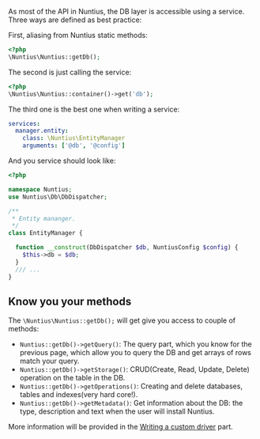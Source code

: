 As most of the API in Nuntius, the DB layer is accessible using a service. Three
ways are defined as best practice:

First, aliasing from Nuntius static methods:
```php
<?php
\Nuntius\Nuntius::getDb();
```

The second is just calling the service:
```php
<?php
\Nuntius\Nuntius::container()->get('db');
```

The third one is the best one when writing a service:

```yml
services:
  manager.entity:
    class: \Nuntius\EntityManager
    arguments: ['@db', '@config']
```

And you service should look like:

```php
<?php

namespace Nuntius;
use Nuntius\Db\DbDispatcher;

/**
 * Entity mananger.
 */
class EntityManager {

  function __construct(DbDispatcher $db, NuntiusConfig $config) {
    $this->db = $db;
  }
  /// ...
}
```

## Know you your methods

The `\Nuntius\Nuntius::getDb();` will get give you access to couple of methods:

* `Nuntius::getDb()->getQuery()`: The query part, which you know for the previous page, which allow
you to query the DB and get arrays of rows match your query.
* `Nuntius::getDb()->getStorage()`: CRUD(Create, Read, Update, Delete) operation on the table in the
DB.
* `Nuntius::getDb()->getOperations()`: Creating and delete databases, tables and
indexes(very hard core!).
* `Nuntius::getDb()->getMetadata()`: Get information about the DB: the type, 
description and text when the user will install Nuntius.

More information will be provided in the 
[Writing a custom driver](Writing_a_custom_driver/Writing_a_custom_driver.html)
part.

